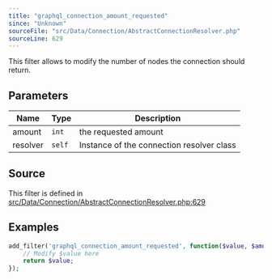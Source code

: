 ```yaml
---
title: "graphql_connection_amount_requested"
since: "Unknown"
sourceFile: "src/Data/Connection/AbstractConnectionResolver.php"
sourceLine: 629
---
```



This filter allows to modify the number of nodes the connection should return.

## Parameters

| Name | Type | Description |
|------|------|-------------|
| amount | `int` | the requested amount |
| resolver | `self` | Instance of the connection resolver class |




## Source

This filter is defined in [src/Data/Connection/AbstractConnectionResolver.php:629](https://github.com/wp-graphql/wp-graphql/blob/develop/src/Data/Connection/AbstractConnectionResolver.php#L629)


## Examples

```php
add_filter('graphql_connection_amount_requested', function($value, $amount, $resolver) {
    // Modify $value here
    return $value;
});
```